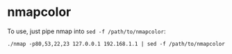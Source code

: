 nmapcolor
==========

To use, just pipe nmap into `sed -f /path/to/nmapcolor`:

`./nmap -p80,53,22,23 127.0.0.1 192.168.1.1 | sed -f /path/to/nmapcolor`
